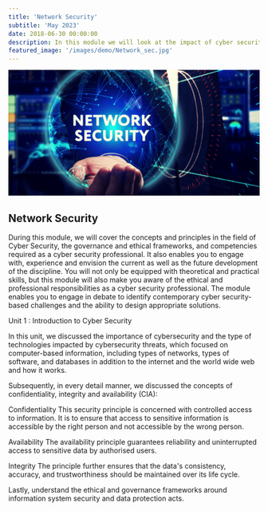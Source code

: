 ```yaml
---
title: 'Network Security'
subtitle: 'May 2023'
date: 2018-06-30 00:00:00
description: In this module we will look at the impact of cyber security on network systems and designs, focusing especially on network vulnerability assessments.
featured_image: '/images/demo/Network_sec.jpg'
---
```


![](/images/demo/Network_sec.jpg)

## Network Security

During this module, we will cover the concepts and principles in the field of Cyber Security, the governance and ethical frameworks, and competencies required as a cyber security professional. It also enables you to engage with, experience and envision the current as well as the future development of the discipline. You will not only be equipped with theoretical and practical skills, but this module will also make you aware of the ethical and professional responsibilities as a cyber security professional. The module enables you to engage in debate to identify contemporary cyber security-based challenges and the ability to design appropriate solutions.

Unit 1 : Introduction to Cyber Security

In this unit, we discussed the importance of cybersecurity and the type of technologies impacted by cybersecurity threats, which focused on computer-based information, including types of networks, types of software, and databases in addition to the internet and the world wide web and how it works.

Subsequently, in every detail manner, we discussed the concepts of confidentiality, integrity and availability (CIA):

Confidentiality
This security principle is concerned with controlled access to information. It is to ensure that access to sensitive information is accessible by the right person and not accessible by the wrong person.

 Availability
The availability principle guarantees reliability and uninterrupted access to sensitive data by authorised users.

Integrity
 The principle further ensures that the data's consistency, accuracy, and trustworthiness should be maintained over its life cycle.


Lastly, understand the ethical and governance frameworks around information system security and data protection acts.

